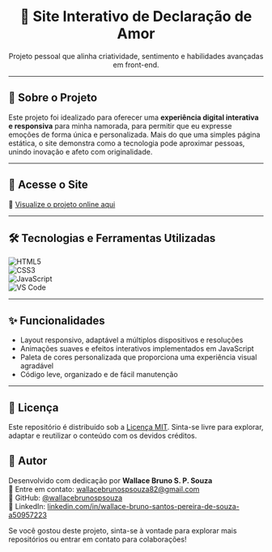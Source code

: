 <h1 align="center">💌 Site Interativo de Declaração de Amor</h1>
<p align="center">
  Projeto pessoal que alinha criatividade, sentimento e habilidades avançadas em front-end.
</p>

---

## 🧠 Sobre o Projeto

Este projeto foi idealizado para oferecer uma **experiência digital interativa e responsiva** para minha namorada, para permitir que eu expresse emoções de forma única e personalizada. Mais do que uma simples página estática, o site demonstra como a tecnologia pode aproximar pessoas, unindo inovação e afeto com originalidade.

---

## 🔗 Acesse o Site

📎 [Visualize o projeto online aqui](https://wallacebrunospsouza.github.io/Declaracao_amor)

---

## 🛠 Tecnologias e Ferramentas Utilizadas

![HTML5](https://img.shields.io/badge/HTML5-E34F26?style=flat&logo=html5&logoColor=white)  
![CSS3](https://img.shields.io/badge/CSS3-1572B6?style=flat&logo=css3&logoColor=white)  
![JavaScript](https://img.shields.io/badge/JavaScript-F7DF1E?style=flat&logo=javascript&logoColor=black)  
![VS Code](https://img.shields.io/badge/VS_Code-007ACC?style=flat&logo=visual-studio-code&logoColor=white)

---

## ✨ Funcionalidades

- Layout responsivo, adaptável a múltiplos dispositivos e resoluções  
- Animações suaves e efeitos interativos implementados em JavaScript  
- Paleta de cores personalizada que proporciona uma experiência visual agradável  
- Código leve, organizado e de fácil manutenção

---

## 📄 Licença

Este repositório é distribuído sob a [Licença MIT](LICENSE). Sinta-se livre para explorar, adaptar e reutilizar o conteúdo com os devidos créditos.

## 👤 Autor

Desenvolvido com dedicação por **Wallace Bruno S. P. Souza**  
📧 Entre em contato: [wallacebrunospsouza82@gmail.com](https://mail.google.com/mail/?view=cm&to=wallacebrunospsouza82@gmail.com)  
🔗 GitHub: [@wallacebrunospsouza](https://github.com/wallacebrunospsouza)  
💼 LinkedIn: [linkedin.com/in/wallace-bruno-santos-pereira-de-souza-a50957223](https://www.linkedin.com/in/wallace-bruno-santos-pereira-de-souza-a50957223)

Se você gostou deste projeto, sinta-se à vontade para explorar mais repositórios ou entrar em contato para colaborações!

